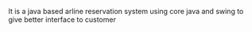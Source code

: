 It is a java based arline reservation system using core java and swing to give better interface to customer 
  

